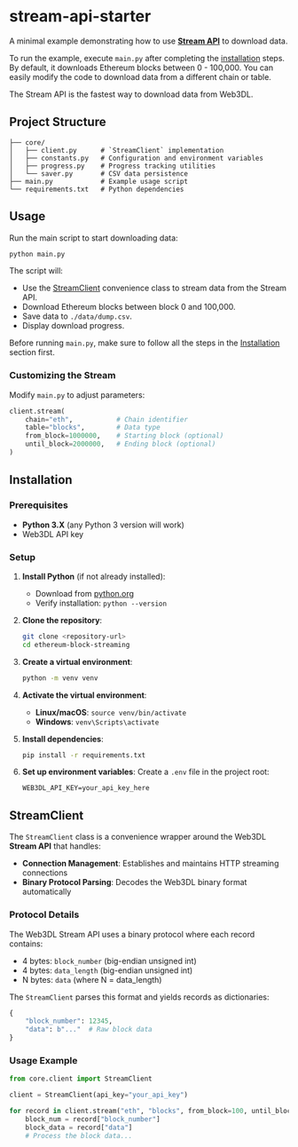 # stream-api-starter

A minimal example demonstrating how to use **[Stream API](https://github.com/web3dl#stream-api)** to download data.

To run the example, execute `main.py` after completing the [installation](#installation) steps. By default, it downloads Ethereum blocks between 0 - 100,000. You can easily modify the code to download data from a different chain or table.

The Stream API is the fastest way to download data from Web3DL.

## Project Structure

```
├── core/
│   ├── client.py      # `StreamClient` implementation
│   ├── constants.py   # Configuration and environment variables
│   ├── progress.py    # Progress tracking utilities
│   └── saver.py       # CSV data persistence
├── main.py            # Example usage script
└── requirements.txt   # Python dependencies
```

## Usage

Run the main script to start downloading data:

```bash
python main.py
```

The script will:

- Use the [StreamClient](#streamclient) convenience class to stream data from the Stream API.
- Download Ethereum blocks between block 0 and 100,000.
- Save data to `./data/dump.csv`.
- Display download progress.

Before running `main.py`, make sure to follow all the steps in the [Installation](#installtion) section first.

### Customizing the Stream

Modify `main.py` to adjust parameters:

```python
client.stream(
    chain="eth",           # Chain identifier
    table="blocks",        # Data type
    from_block=1000000,    # Starting block (optional)
    until_block=2000000,   # Ending block (optional)
)
```

## Installation

### Prerequisites

- **Python 3.X** (any Python 3 version will work)
- Web3DL API key

### Setup

1. **Install Python** (if not already installed):
   - Download from [python.org](https://python.org)
   - Verify installation: `python --version`

2. **Clone the repository**:
   ```bash
   git clone <repository-url>
   cd ethereum-block-streaming
   ```

3. **Create a virtual environment**:
   ```bash
   python -m venv venv
   ```

4. **Activate the virtual environment**:
   - **Linux/macOS**: `source venv/bin/activate`
   - **Windows**: `venv\Scripts\activate`

5. **Install dependencies**:
   ```bash
   pip install -r requirements.txt
   ```

6. **Set up environment variables**:
   Create a `.env` file in the project root:
   ```
   WEB3DL_API_KEY=your_api_key_here
   ```

## StreamClient

The `StreamClient` class is a convenience wrapper around the Web3DL **Stream API** that handles:

- **Connection Management**: Establishes and maintains HTTP streaming connections
- **Binary Protocol Parsing**: Decodes the Web3DL binary format automatically

### Protocol Details

The Web3DL Stream API uses a binary protocol where each record contains:

- 4 bytes: `block_number` (big-endian unsigned int)
- 4 bytes: `data_length` (big-endian unsigned int)  
- N bytes: `data` (where N = data_length)

The `StreamClient` parses this format and yields records as dictionaries:
```python
{
    "block_number": 12345,
    "data": b"..."  # Raw block data
}
```

### Usage Example

```python
from core.client import StreamClient

client = StreamClient(api_key="your_api_key")

for record in client.stream("eth", "blocks", from_block=100, until_block=200):
    block_num = record["block_number"]
    block_data = record["data"]
    # Process the block data...
```
